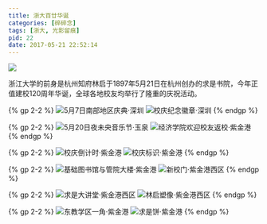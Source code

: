 ```yaml
---
title: 浙大百廿华诞
categories: [碎碎念]
tags: [浙大, 光影留痕]
pid: 22
date: 2017-05-21 22:52:14
---
```


![](https://web-1256060851.file.myqcloud.com/post/2017/22-logo.jpg#400x)

浙江大学的前身是杭州知府林启于1897年5月21日在杭州创办的求是书院，今年正值建校120周年华诞，全球各地校友均举行了隆重的庆祝活动。
<!--more-->

{% gp 2-2 %}
![5月7日南部地区庆典·深圳](https://web-1256060851.file.myqcloud.com/post/2017/22-sz1.jpg)
![校庆纪念徽章·深圳](https://web-1256060851.file.myqcloud.com/post/2017/22-sz2.jpg)
{% endgp %}

{% gp 2-2 %}
![5月20日夜未央音乐节·玉泉](https://web-1256060851.file.myqcloud.com/post/2017/22-yq1.jpg)
![经济学院欢迎校友返校·紫金港](https://web-1256060851.file.myqcloud.com/post/2017/22-yq2.jpg)
{% endgp %}

{% gp 2-2 %}
![校庆倒计时·紫金港](https://web-1256060851.file.myqcloud.com/post/2017/22-zjg1.jpg)
![校庆标识·紫金港](https://web-1256060851.file.myqcloud.com/post/2017/22-zjg2.jpg)
{% endgp %}

{% gp 2-2 %}
![基础图书馆与管院大楼·紫金港](https://web-1256060851.file.myqcloud.com/post/2017/22-zjg3.jpg)
![新校门·紫金港西区](https://web-1256060851.file.myqcloud.com/post/2017/22-zjg4.jpg)
{% endgp %}

{% gp 2-2 %}
![求是大讲堂·紫金港西区](https://web-1256060851.file.myqcloud.com/post/2017/22-zjg5.jpg)
![林启塑像·紫金港西区](https://web-1256060851.file.myqcloud.com/post/2017/22-zjg6.jpg)
{% endgp %}

{% gp 2-2 %}
![东教学区一角·紫金港](https://web-1256060851.file.myqcloud.com/post/2017/22-zjg7.jpg)
![求是饼·紫金港](https://web-1256060851.file.myqcloud.com/post/2017/22-zjg8.jpg)
{% endgp %}

